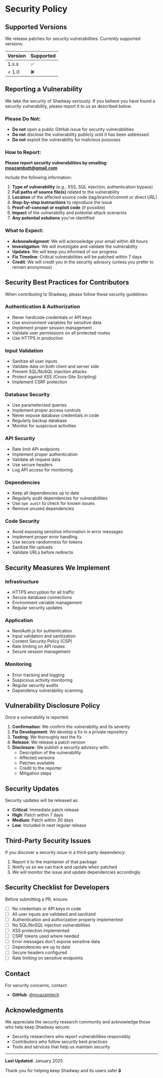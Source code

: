 # Security Policy

## Supported Versions

We release patches for security vulnerabilities. Currently supported versions:

| Version | Supported          |
| ------- | ------------------ |
| 1.x.x   | :white_check_mark: |
| < 1.0   | :x:                |

## Reporting a Vulnerability

We take the security of Shadway seriously. If you believe you have found a security vulnerability, please report it to us as described below.

### Please Do Not:

- **Do not** open a public GitHub issue for security vulnerabilities
- **Do not** disclose the vulnerability publicly until it has been addressed
- **Do not** exploit the vulnerability for malicious purposes

### How to Report:

**Please report security vulnerabilities by emailing: moazambutt@gmail.com**

Include the following information:

1. **Type of vulnerability** (e.g., XSS, SQL injection, authentication bypass)
2. **Full paths of source file(s)** related to the vulnerability
3. **Location** of the affected source code (tag/branch/commit or direct URL)
4. **Step-by-step instructions** to reproduce the issue
5. **Proof-of-concept or exploit code** (if possible)
6. **Impact** of the vulnerability and potential attack scenarios
7. **Any potential solutions** you've identified

### What to Expect:

- **Acknowledgment**: We will acknowledge your email within 48 hours
- **Investigation**: We will investigate and validate the vulnerability
- **Updates**: We will keep you informed of our progress
- **Fix Timeline**: Critical vulnerabilities will be patched within 7 days
- **Credit**: We will credit you in the security advisory (unless you prefer to remain anonymous)

## Security Best Practices for Contributors

When contributing to Shadway, please follow these security guidelines:

### Authentication & Authorization
- Never hardcode credentials or API keys
- Use environment variables for sensitive data
- Implement proper session management
- Validate user permissions on all protected routes
- Use HTTPS in production

### Input Validation
- Sanitize all user inputs
- Validate data on both client and server side
- Prevent SQL/NoSQL injection attacks
- Protect against XSS (Cross-Site Scripting)
- Implement CSRF protection

### Database Security
- Use parameterized queries
- Implement proper access controls
- Never expose database credentials in code
- Regularly backup database
- Monitor for suspicious activities

### API Security
- Rate limit API endpoints
- Implement proper authentication
- Validate all request data
- Use secure headers
- Log API access for monitoring

### Dependencies
- Keep all dependencies up to date
- Regularly audit dependencies for vulnerabilities
- Use `npm audit` to check for known issues
- Remove unused dependencies

### Code Security
- Avoid exposing sensitive information in error messages
- Implement proper error handling
- Use secure randomness for tokens
- Sanitize file uploads
- Validate URLs before redirects

## Security Measures We Implement

### Infrastructure
- HTTPS encryption for all traffic
- Secure database connections
- Environment variable management
- Regular security updates

### Application
- NextAuth.js for authentication
- Input validation and sanitization
- Content Security Policy (CSP)
- Rate limiting on API routes
- Secure session management

### Monitoring
- Error tracking and logging
- Suspicious activity monitoring
- Regular security audits
- Dependency vulnerability scanning

## Vulnerability Disclosure Policy

Once a vulnerability is reported:

1. **Confirmation**: We confirm the vulnerability and its severity
2. **Fix Development**: We develop a fix in a private repository
3. **Testing**: We thoroughly test the fix
4. **Release**: We release a patch version
5. **Disclosure**: We publish a security advisory with:
   - Description of the vulnerability
   - Affected versions
   - Patches available
   - Credit to the reporter
   - Mitigation steps

## Security Updates

Security updates will be released as:
- **Critical**: Immediate patch release
- **High**: Patch within 7 days
- **Medium**: Patch within 30 days
- **Low**: Included in next regular release

## Third-Party Security Issues

If you discover a security issue in a third-party dependency:

1. Report it to the maintainer of that package
2. Notify us so we can track and update when patched
3. We will monitor the issue and update dependencies accordingly

## Security Checklist for Developers

Before submitting a PR, ensure:

- [ ] No credentials or API keys in code
- [ ] All user inputs are validated and sanitized
- [ ] Authentication and authorization properly implemented
- [ ] No SQL/NoSQL injection vulnerabilities
- [ ] XSS protection implemented
- [ ] CSRF tokens used where needed
- [ ] Error messages don't expose sensitive data
- [ ] Dependencies are up to date
- [ ] Secure headers configured
- [ ] Rate limiting on sensitive endpoints

## Contact

For security concerns, contact:
- **GitHub**: [@moazamtech](https://github.com/moazamtech)

## Acknowledgments

We appreciate the security research community and acknowledge those who help keep Shadway secure:

- Security researchers who report vulnerabilities responsibly
- Contributors who follow security best practices
- Tools and services that help us maintain security

---

**Last Updated**: January 2025

Thank you for helping keep Shadway and its users safe! 🔒
